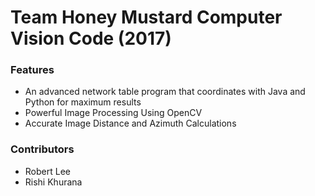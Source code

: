 # Team Honey Mustard Computer Vision Code (2017)

### Features

* An advanced network table program that coordinates with Java and Python for maximum results
* Powerful Image Processing Using OpenCV
* Accurate Image Distance and Azimuth Calculations

### Contributors

* Robert Lee
* Rishi Khurana
